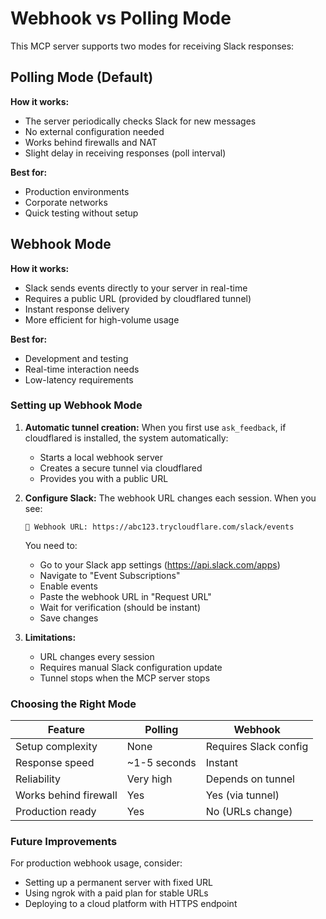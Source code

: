 # Webhook vs Polling Mode

This MCP server supports two modes for receiving Slack responses:

## Polling Mode (Default)

**How it works:**
- The server periodically checks Slack for new messages
- No external configuration needed
- Works behind firewalls and NAT
- Slight delay in receiving responses (poll interval)

**Best for:**
- Production environments
- Corporate networks
- Quick testing without setup

## Webhook Mode

**How it works:**
- Slack sends events directly to your server in real-time
- Requires a public URL (provided by cloudflared tunnel)
- Instant response delivery
- More efficient for high-volume usage

**Best for:**
- Development and testing
- Real-time interaction needs
- Low-latency requirements

### Setting up Webhook Mode

1. **Automatic tunnel creation:**
   When you first use `ask_feedback`, if cloudflared is installed, the system automatically:
   - Starts a local webhook server
   - Creates a secure tunnel via cloudflared
   - Provides you with a public URL

2. **Configure Slack:**
   The webhook URL changes each session. When you see:
   ```
   🔗 Webhook URL: https://abc123.trycloudflare.com/slack/events
   ```
   
   You need to:
   - Go to your Slack app settings (https://api.slack.com/apps)
   - Navigate to "Event Subscriptions"
   - Enable events
   - Paste the webhook URL in "Request URL"
   - Wait for verification (should be instant)
   - Save changes

3. **Limitations:**
   - URL changes every session
   - Requires manual Slack configuration update
   - Tunnel stops when the MCP server stops

### Choosing the Right Mode

| Feature | Polling | Webhook |
|---------|---------|---------|
| Setup complexity | None | Requires Slack config |
| Response speed | ~1-5 seconds | Instant |
| Reliability | Very high | Depends on tunnel |
| Works behind firewall | Yes | Yes (via tunnel) |
| Production ready | Yes | No (URLs change) |

### Future Improvements

For production webhook usage, consider:
- Setting up a permanent server with fixed URL
- Using ngrok with a paid plan for stable URLs
- Deploying to a cloud platform with HTTPS endpoint